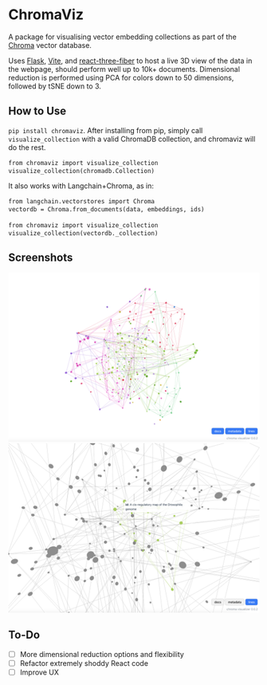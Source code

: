 # ChromaViz

A package for visualising vector embedding collections as part of the [Chroma](trychroma.com) vector database. 

Uses [Flask](https://flask.palletsprojects.com/en/2.3.x/), [Vite](vitejs.dev), and [react-three-fiber](https://github.com/pmndrs/react-three-fiber) to host a live 3D view of the data in the webpage, should perform well up to 10k+ documents. Dimensional reduction is performed using PCA for colors down to 50 dimensions, followed by tSNE down to 3.

## How to Use
`pip install chromaviz`.
After installing from pip, simply call `visualize_collection` with a valid ChromaDB collection, and chromaviz will do the rest.
```
from chromaviz import visualize_collection
visualize_collection(chromadb.Collection)
```
It also works with Langchain+Chroma, as in:
```
from langchain.vectorstores import Chroma
vectordb = Chroma.from_documents(data, embeddings, ids)

from chromaviz import visualize_collection
visualize_collection(vectordb._collection)
```
## Screenshots
![Screenshot of ChromaViz on a biological dataset](/images/1.png)
![Screenshot of ChromaViz close up](/images/2.png)

## To-Do
- [ ] More dimensional reduction options and flexibility
- [ ] Refactor extremely shoddy React code
- [ ] Improve UX